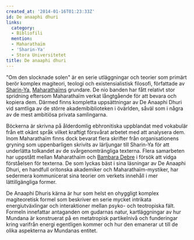 ```yaml
---
created_at: '2014-01-16T01:23:33Z'
id: De anaaphi dhuri
links:
  category:
  - Bibliofili
  mention:
  - Maharathaïm
  - 'Sharin-Ya'
  - Stora Universitetet
title: De anaaphi dhuri
---
```


"Om den slocknade solen" är en serie utläggningar och teorier som primärt berör komplex magiteori,
teologi och existensialistisk filosofi, författade av [Sharin-Ya], [Maharathaïms] grundare. De nio
banden har fått relativt stor spridning eftersom Maharathaïm verkat långtgående för att bevara och
kopiera dem. Därmed finns kompletta uppsättningar av De Anaaphi Dhuri vid samtliga av de större
akademibiblioteken i övärlden, såväl som i några av de mest ambitiösa privata samlingarna.

Böckerna är skrivna på ålderdomlig ebhronitiska uppblandat med vokabulär från ett okänt språk vilket
kraftigt försvårat arbetet med att analysera dem. Inom Maharathaïm finns dock bevarat flera skrifter
från organisationens gryning som uppenbarligen skrivits av lärljungar till Sharin-Ya för att
underlätta tolkandet av de svårgenomträngliga texterna. Flera samarbeten har uppstått mellan
Maharathaïm och [Bambara Debre] i försök att vidga förståelsen för texterna. De som lyckas bäst i
sina läsningar av De Anaaphi Dhuri, en handfull oritonska akademiker och Maharathaïm-mystiker, har
sedermera kommunicerat sina teorier om verkets innehåll i mer lättillgängliga former.

De Anaaphi Dhuris kärna är hur som helst en ohyggligt komplex magiteoretisk formel som beskriver en
serie mycket intrikata energiutväxlingar och interaktioner mellan psyko- och teotropiska fält.
Formeln innefattar antaganden om gudarnas natur, kartläggningar av hur Mundana är konstruerat på en
metatropisk partikelnivå och funderingar kring varifrån energi egentligen kommer och hur den
emanerar ut till de olika aspekterna av Mundanas entitet.

  [Sharin-Ya]: Sharin-Ya
  [Maharathaïms]: Maharathaïm
  [Bambara Debre]: Stora_Universitetet